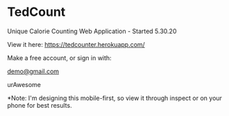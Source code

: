 # TedCount
Unique Calorie Counting Web Application - Started 5.30.20

View it here: https://tedcounter.herokuapp.com/

Make a free account, or sign in with:

demo@gmail.com

urAwesome


*Note: I'm designing this mobile-first, so view it through inspect or on your phone for best results.
